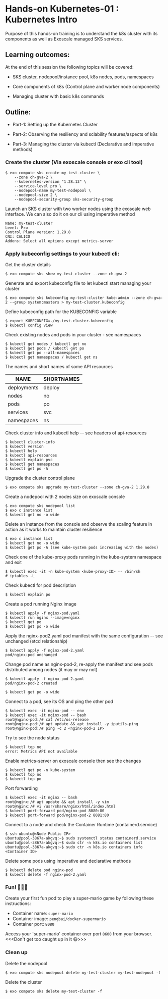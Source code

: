 # Hands-on Kubernetes-01 : Kubernetes Intro

Purpose of this hands-on training is to understand the k8s cluster with its components as well as Exoscale managed SKS services.

## Learning outcomes:

At the end of this session the following topics will be covered:

- SKS cluster, nodepool/instance pool, k8s nodes, pods, namespaces

- Core components of k8s (Control plane and worker node components)

- Managing cluster with basic k8s commands

## Outline:

- Part-1: Setting up the Kubernetes Cluster

- Part-2: Observing the resiliency and sclability features/aspects of k8s 

- Part-3: Managing the cluster via kubectl (Declarative and imperative methods)

### Create the cluster (Via exoscale console or exo cli tool)
```
$ exo compute sks create my-test-cluster \
    --zone ch-gva-2 \
    --kubernetes-version "1.28.13" \
    --service-level pro \
    --nodepool-name my-test-nodepool \
    --nodepool-size 2 \
    --nodepool-security-group sks-security-group
```

Launch an SKS cluster with two worker nodes using the exoscale web interface.
We can also do it on our cli using imperative method
```
Name: my-test-cluster
Level: Pro
Control Plane version: 1.29.8
CNI: CALICO
Addons: Select all options except metrics-server
```

### Apply kubeconfig settings to your kubectl cli:

Get the cluster details
```
$ exo compute sks show my-test-cluster --zone ch-gva-2
```

Generate and export kubeconfig file to let kubectl start managing your cluster
```
$ exo compute sks kubeconfig my-test-cluster kube-admin --zone ch-gva-2 --group system:masters > my-test-cluster.kubeconfig
```

Define kubeconfig path for the KUBECONFIG variable
```
$ export KUBECONFIG=./my-test-cluster.kubeconfig
$ kubectl config view
```

Check existing nodes and pods in your cluster - see namespaces
```
$ kubectl get nodes / kubectl get no
$ kubectl get pods / kubectl get po
$ kubectl get po --all-namespaces
$ kubectl get namespaces / kubectl get ns
```

The names and short names of some API resources

|NAME|SHORTNAMES|
|----|----------|
|deployments|deploy
|nodes      |no
|pods       |po
|services   |svc
|namespaces |ns

Check cluster info and kubectl help -- see headers of api-resources
```
$ kubectl cluster-info
$ kubectl version
$ kubectl help
$ kubectl api-resources
$ kubectl explain pvc
$ kubectl get namespaces
$ kubectl get po -A
```

Upgrade the cluster control plane
```
$ exo compute sks upgrade my-test-cluster --zone ch-gva-2 1.29.8
```

Create a nodepool with 2 nodes size on exoscale console
```
$ exo compute sks nodepool list
$ exo c instance list
$ kubectl get no -o wide
```
Delete an instance from the console and observe the scaling feature in action as it works to maintain cluster resilience
```
$ exo c instance list
$ kubectl get no -o wide
$ kubectl get po -A (see kube-system pods increasing with the nodes)
```

Check one of the kube-proxy pods running in the kube-system namespace and exit
```
$ kubectl exec -it -n kube-system <kube-proxy-ID> -- /bin/sh
# iptables -L
```

Check kubectl for pod description
```
$ kubectl explain po
```

Create a pod running Nginx image
```
$ kubectl apply -f nginx-pod.yaml
$ kubectl run nginx --image=nginx
$ kubectl get po
$ kubectl get po -o wide
```

Apply the nginx-pod2.yaml pod manifest with the same configuration -- see unchanged (etcd relationship)
```
$ kubectl apply -f nginx-pod-2.yaml 
pod/nginx-pod unchanged
```

Change pod name as nginx-pod-2, re-apply the manifest and see pods distributed among nodes (it may or may not)
```
$ kubectl apply -f nginx-pod-2.yaml
pod/nginx-pod-2 created

$ kubectl get po -o wide 
```

Connect to a pod, see its OS and ping the other pod
```
$ kubectl exec -it nginx-pod -- env
$ kubectl exec -it nginx-pod -- bash
root@nginx-pod:/# cat /etc/os-release
root@nginx-pod:/# apt update && apt install -y iputils-ping
root@nginx-pod:/# ping -c 2 <nginx-pod-2 IP>
```

Try to see the node status
```
$ kubectl top no
error: Metrics API not available
```

Enable metrics-server on exoscale console then see the changes
```
$ kubectl get po -n kube-system
$ kubectl top no
$ kubectl top po
```

Port forwarding
```
$ kubectl exec -it nginx -- bash
root@nginx:/# apt update && apt install -y vim
root@nginx:/# vi /usr/share/nginx/html/index.html
$ kubectl port-forward pod/nginx-pod 8080:80
$ kubectl port-forward pod/nginx-pod-2 8081:80
```

Connect to a node and check the Container Runtime (containerd.service)
```
$ ssh ubuntu@<Node Public IP>
ubuntu@pool-3867a-akgvq:~$ sudo systemctl status containerd.service
ubuntu@pool-3867a-akgvq:~$ sudo ctr -n k8s.io containers list
ubuntu@pool-3867a-akgvq:~$ sudo ctr -n k8s.io containers info <Container ID>
```

Delete some pods using imperative and declarative methods
```
$ kubectl delete pod nginx-pod
$ kubectl delete -f nginx-pod-2.yaml 
```

### Fun! 🎉💃🥳
Create your first fun pod to play a super-mario game by following these instructions:
- Container name: `super-mario`
- Container image: `pengbai/docker-supermario`
- Container port: `8080`

Access your 'super-mario' container over port `8600` from your browser.
<<<Don't get too caught up in it 😃>>>



### Clean up
Delete the nodepool
```
$ exo compute sks nodepool delete my-test-cluster my-test-nodepool -f
```

Delete the cluster
```
$ exo compute sks delete my-test-cluster -f
```
